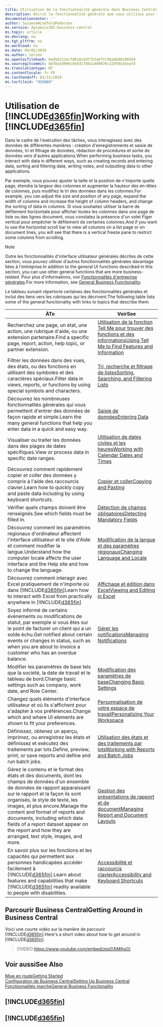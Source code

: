 ```yaml
---
title: Utilisation de la fonctionnalité générale dans Business Central | Microsoft Docs
description: Décrit la fonctionnalité générale que vous utilisez pour interagir avec des données dans Business Central, par exemple entrer les valeurs, trier les données, et modifier les vues.
documentationcenter: ''
author: SusanneWindfeldPedersen
ms.service: dynamics365-business-central
ms.topic: article
ms.devlang: na
ms.tgt_pltfrm: na
ms.workload: na
ms.date: 04/01/2019
ms.author: solsen
ms.openlocfilehash: be056212ecfd610cbd7753a6ffc9babb08100359
ms.sourcegitcommit: bd78a5d990c9e83174da1409076c22df8b35eafd
ms.translationtype: HT
ms.contentlocale: fr-FR
ms.lasthandoff: 03/31/2019
ms.locfileid: "926889"
---
```

# <a name="working-with-included365finincludesd365finmdmd"></a><span data-ttu-id="ed5ff-103">Utilisation de [!INCLUDE[d365fin](includes/d365fin_md.md)]</span><span class="sxs-lookup"><span data-stu-id="ed5ff-103">Working with [!INCLUDE[d365fin](includes/d365fin_md.md)]</span></span>
<span data-ttu-id="ed5ff-104">Dans le cadre de l'exécution des tâches, vous interagissez avec des données de différentes manières : création d'enregistrements et saisie de données, tri et filtrage de données, rédaction de procédures et sortie de données vers d'autres applications.</span><span class="sxs-lookup"><span data-stu-id="ed5ff-104">When performing business tasks, you interact with data in different ways, such as creating records and entering data, sorting and filtering data, writing notes, and outputting data to other applications.</span></span>

<span data-ttu-id="ed5ff-105">Par exemple, vous pouvez ajuster la taille et la position de n'importe quelle page, étendre la largeur des colonnes et augmenter la hauteur des en-têtes de colonnes, puis modifiez le tri des données dans les colonnes.</span><span class="sxs-lookup"><span data-stu-id="ed5ff-105">For example, you can adjust the size and position of any page, expand the width of columns and increase the height of column headers, and change the sorting of data in columns.</span></span> <span data-ttu-id="ed5ff-106">Si vous souhaitez utiliser la barre de défilement horizontale pour afficher toutes les colonnes dans une page de liste ou des lignes document, vous constatez la présence d'un volet Figer vertical pour empêcher le défilement de certaines colonnes.</span><span class="sxs-lookup"><span data-stu-id="ed5ff-106">And if you want to use the horizontal scroll bar to view all columns on a list page or on document lines, you will see that there is a vertical freeze pane to restrict some columns from scrolling.</span></span>

> [!NOTE]
> <span data-ttu-id="ed5ff-107">Outre les fonctionnalités d'interface utilisateur générales décrites de cette section, vous pouvez utiliser d'autres fonctionnalités générales davantage liées à l'entreprise.</span><span class="sxs-lookup"><span data-stu-id="ed5ff-107">In addition to the general UI functions described in this section, you can use other general functions that are more business-related.</span></span> <span data-ttu-id="ed5ff-108">Pour plus d'informations, voir [Fonctionnalités d'entreprise générales](ui-across-business-areas.md).</span><span class="sxs-lookup"><span data-stu-id="ed5ff-108">For more information, see [General Business Functionality](ui-across-business-areas.md).</span></span>

<span data-ttu-id="ed5ff-109">Le tableau suivant répertorie certaines des fonctionnalités générales et inclut des liens vers les rubriques qui les décrivent.</span><span class="sxs-lookup"><span data-stu-id="ed5ff-109">The following table lists some of the general functionality with links to topics that describe them.</span></span>

| <span data-ttu-id="ed5ff-110">À</span><span class="sxs-lookup"><span data-stu-id="ed5ff-110">To</span></span> | <span data-ttu-id="ed5ff-111">Voir</span><span class="sxs-lookup"><span data-stu-id="ed5ff-111">See</span></span> |
| --- | --- |
| <span data-ttu-id="ed5ff-112">Recherchez une page, un état, une action, une rubrique d'aide, ou une extension partenaire.</span><span class="sxs-lookup"><span data-stu-id="ed5ff-112">Find a specific page, report, action, help topic, or partner extension.</span></span> |[<span data-ttu-id="ed5ff-113">Utilisation de la fonction Tell Me pour trouver des fonctions et des informations</span><span class="sxs-lookup"><span data-stu-id="ed5ff-113">Using Tell Me to Find Features and Information</span></span>](ui-search.md) |
| <span data-ttu-id="ed5ff-114">Filtrer les données dans des vues, des états, ou des fonctions en utilisant des symboles et des caractères spéciaux.</span><span class="sxs-lookup"><span data-stu-id="ed5ff-114">Filter data in views, reports, or functions by using special symbols and characters.</span></span> |[<span data-ttu-id="ed5ff-115">Tri, recherche et filtrage de listes</span><span class="sxs-lookup"><span data-stu-id="ed5ff-115">Sorting, Searching, and Filtering Lists</span></span>](ui-enter-criteria-filters.md) |
|<span data-ttu-id="ed5ff-116">Découvrez les nombreuses fonctionnalités générales qui vous permettent d'entrer des données de façon rapide et simple.</span><span class="sxs-lookup"><span data-stu-id="ed5ff-116">Learn the many general functions that help you enter data in a quick and easy way.</span></span>|[<span data-ttu-id="ed5ff-117">Saisie de données</span><span class="sxs-lookup"><span data-stu-id="ed5ff-117">Entering Data</span></span>](ui-enter-data.md)|
| <span data-ttu-id="ed5ff-118">Visualiser ou traiter les données dans des plages de dates spécifiques.</span><span class="sxs-lookup"><span data-stu-id="ed5ff-118">View or process data in specific date ranges.</span></span> |[<span data-ttu-id="ed5ff-119">Utilisation de dates civiles et les heures</span><span class="sxs-lookup"><span data-stu-id="ed5ff-119">Working with Calendar Dates and Times</span></span>](ui-enter-date-ranges.md) |
|<span data-ttu-id="ed5ff-120">Découvrez comment rapidement copier et coller des données y compris à l'aide des raccourcis clavier.</span><span class="sxs-lookup"><span data-stu-id="ed5ff-120">Learn how to quickly copy and paste data including by using keyboard shortcuts.</span></span>|[<span data-ttu-id="ed5ff-121">Copier et coller</span><span class="sxs-lookup"><span data-stu-id="ed5ff-121">Copying and Pasting</span></span>](ui-copy-paste.md)|
| <span data-ttu-id="ed5ff-122">Vérifier quels champs doivent être renseignés.</span><span class="sxs-lookup"><span data-stu-id="ed5ff-122">See which fields must be filled in.</span></span> |[<span data-ttu-id="ed5ff-123">Détection de champs obligatoires</span><span class="sxs-lookup"><span data-stu-id="ed5ff-123">Detecting Mandatory Fields</span></span>](ui-mandatory-fields.md) |
|<span data-ttu-id="ed5ff-124">Découvrez comment les paramètres régionaux d'ordinateur affectent l'interface utilisateur et le site d'Aide et comment modifier la langue.</span><span class="sxs-lookup"><span data-stu-id="ed5ff-124">Understand how the computer locale affects the user interface and the Help site and how to change the language.</span></span>|[<span data-ttu-id="ed5ff-125">Modification de la langue et des paramètres régionaux</span><span class="sxs-lookup"><span data-stu-id="ed5ff-125">Changing Language and Locale</span></span>](about-locale-language.md)|
|<span data-ttu-id="ed5ff-126">Découvrez comment interagir avec Excel pratiquement de n'importe où dans [!INCLUDE[d365fin](includes/d365fin_md.md)]</span><span class="sxs-lookup"><span data-stu-id="ed5ff-126">Learn how to interact with Excel from practically anywhere in [!INCLUDE[d365fin](includes/d365fin_md.md)]</span></span>|[<span data-ttu-id="ed5ff-127">Affichage et édition dans Excel</span><span class="sxs-lookup"><span data-stu-id="ed5ff-127">Viewing and Editing in Excel</span></span>](across-work-with-excel.md)|
|<span data-ttu-id="ed5ff-128">Soyez informé de certains événements ou modifications de statut, par exemple si vous êtes sur le point de facturer un client qui a un solde échu.</span><span class="sxs-lookup"><span data-stu-id="ed5ff-128">Get notified about certain events or changes in status, such as when you are about to invoice a customer who has an overdue balance.</span></span>|[<span data-ttu-id="ed5ff-129">Gérer les notifications</span><span class="sxs-lookup"><span data-stu-id="ed5ff-129">Managing Notifications</span></span>](ui-smart-notifications.md)|
| <span data-ttu-id="ed5ff-130">Modifier les paramètres de base tels que la société, la date de travail et le tableau de bord.</span><span class="sxs-lookup"><span data-stu-id="ed5ff-130">Change basic settings such as company, work date, and Role Center.</span></span> |[<span data-ttu-id="ed5ff-131">Modification des paramètres de base</span><span class="sxs-lookup"><span data-stu-id="ed5ff-131">Changing Basic Settings</span></span>](ui-change-basic-settings.md) |
| <span data-ttu-id="ed5ff-132">Changez quels éléments d'interface utilisateur et où ils s'affichent pour s'adapter à vos préférences.</span><span class="sxs-lookup"><span data-stu-id="ed5ff-132">Change which and where UI elements are shown to fit your preferences.</span></span>|[<span data-ttu-id="ed5ff-133">Personnalisation de votre espace de travail</span><span class="sxs-lookup"><span data-stu-id="ed5ff-133">Personalizing Your Workspace</span></span>](ui-personalization-user.md) |
|<span data-ttu-id="ed5ff-134">Définissez, obtenez un aperçu, imprimez, ou enregistrez les états et définissez et exécutez des traitements par lots.</span><span class="sxs-lookup"><span data-stu-id="ed5ff-134">Define, preview, print, or save reports and define and run batch jobs.</span></span>|[<span data-ttu-id="ed5ff-135">Utilisation des états et des traitements par lots</span><span class="sxs-lookup"><span data-stu-id="ed5ff-135">Working with Reports and Batch Jobs</span></span>](ui-work-report.md)|
| <span data-ttu-id="ed5ff-136">Gérez le contenu et le format des états et des documents, dont les champs de données d'un ensemble de données de rapport apparaissant sur le rapport et la façon ils sont organisés, le style de texte, les images, et plus encore.</span><span class="sxs-lookup"><span data-stu-id="ed5ff-136">Manage the content and format of reports and documents, including which data fields of a report dataset appear on the report and how they are arranged, text style, images, and more.</span></span>|[<span data-ttu-id="ed5ff-137">Gestion des présentations de rapport et de document</span><span class="sxs-lookup"><span data-stu-id="ed5ff-137">Managing Report and Document Layouts</span></span>](ui-manage-report-layouts.md) |
|<span data-ttu-id="ed5ff-138">En savoir plus sur les fonctions et les capacités qui permettent aux personnes handicapées accéder facilement à [!INCLUDE[d365fin](includes/d365fin_md.md)].</span><span class="sxs-lookup"><span data-stu-id="ed5ff-138">Learn about features and capabilities that make [!INCLUDE[d365fin](includes/d365fin_md.md)] readily available to people with disabilities.</span></span>|[<span data-ttu-id="ed5ff-139">Accessibilité et raccourcis clavier</span><span class="sxs-lookup"><span data-stu-id="ed5ff-139">Accessibility and Keyboard Shortcuts</span></span>](ui-accessibility.md)|

## <a name="getting-around-in-business-central"></a><span data-ttu-id="ed5ff-140">Parcourir Business Central</span><span class="sxs-lookup"><span data-stu-id="ed5ff-140">Getting Around in Business Central</span></span>
<span data-ttu-id="ed5ff-141">Voici une courte vidéo sur la manière de parcourir [!INCLUDE[d365fin](includes/d365fin_md.md)].</span><span class="sxs-lookup"><span data-stu-id="ed5ff-141">Here's a short video about how to get around in [!INCLUDE[d365fin](includes/d365fin_md.md)].</span></span>

> [!VIDEO https://www.youtube.com/embed/zqz03iMihx0]

## <a name="see-also"></a><span data-ttu-id="ed5ff-142">Voir aussi</span><span class="sxs-lookup"><span data-stu-id="ed5ff-142">See Also</span></span>
[<span data-ttu-id="ed5ff-143">Mise en route</span><span class="sxs-lookup"><span data-stu-id="ed5ff-143">Getting Started</span></span>](product-get-started.md)  
[<span data-ttu-id="ed5ff-144">Configuration de Business Central</span><span class="sxs-lookup"><span data-stu-id="ed5ff-144">Setting Up Business Central</span></span>](setup.md)  
[<span data-ttu-id="ed5ff-145">Fonctionnalités marché</span><span class="sxs-lookup"><span data-stu-id="ed5ff-145">General Business Functionality</span></span>](ui-across-business-areas.md)  

## [!INCLUDE[d365fin](includes/free_trial_md.md)]  
## [!INCLUDE[d365fin](includes/training_link_md.md)]
